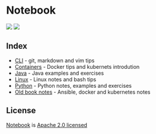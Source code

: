 # Notebook

[![](https://img.shields.io/badge/License-Apache%202.0-blue.svg?style=flat)](https://github.com/yxun/notebook/blob/master/LICENSE)
![](https://img.shields.io/github/repo-size/yxun/notebook.svg?style=flat)

## Index

* [CLI](https://github.com/yxun/notebook/blob/master/cli) - git, markdown and vim tips
* [Containers](https://github.com/yxun/notebook/blob/master/containers) - Docker tips and kubernets introdution
* [Java](https://github.com/yxun/notebook/blob/master/java) - Java examples and exercises
* [Linux](https://github.com/yxun/notebook/blob/master/linux) - Linux notes and bash tips
* [Python](https://github.com/yxun/notebook/blob/master/python) - Python notes, examples and exercises
* [Old book notes](https://github.com/yxun/notebook/tree/master/old_books) - Ansible, docker and kubernetes notes

## License

[Notebook](https://github.com/yxun/notebook) is [Apache 2.0 licensed](https://github.com/yxun/notebook/blob/master/LICENSE)